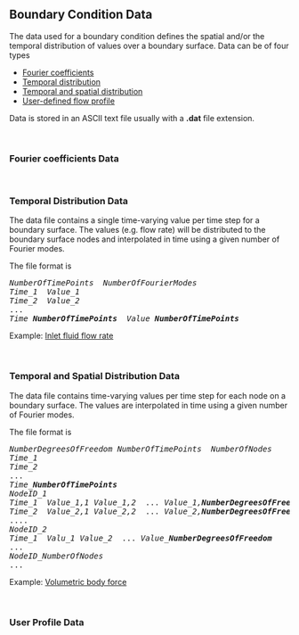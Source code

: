 
<h2 id="data_file_formats_boundary_condition"> Boundary Condition Data</h2>
The data used for a boundary condition defines the spatial and/or the temporal distribution of values
over a boundary surface. Data can be of four types

<ul style="list-style-type:disc;">
  <li> <a href="#data_file_formats_boundary_condition_fourier"> Fourier coefficients <a> </li>
  <li> <a href="#data_file_formats_boundary_condition_temporal"> Temporal distribution <a> </li>
  <li> <a href="#data_file_formats_boundary_condition_temporal_spatial"> Temporal and spatial distribution <a> </li>
  <li> <a href="#bdata_file_formats_boundary_condition_profile"> User-defined flow profile <a> </li>
</ul>

Data is stored in an ASCII text file usually with a <strong>.dat</strong> file extension.

<!-- --------------------------------------------------- -->
<!-- ---------- Fourier coefficients Data -------------- -->
<!-- --------------------------------------------------- -->

<br>
<h3 id="data_file_formats_boundary_condition_fourier"> Fourier coefficients Data</h3>

<!-- --------------------------------------------------- -->
<!-- ---------- Temporal distribution Data ------------- -->
<!-- --------------------------------------------------- -->

<br>
<h3 id="data_file_formats_boundary_condition_temporal"> Temporal Distribution Data</h3>
The data file contains a single time-varying value per time step for a boundary surface. The values (e.g. flow rate) will be distributed to the boundary surface nodes and interpolated in time using a given number of Fourier modes.

The file format is
<pre>
<i>NumberOfTimePoints</i>  <i>NumberOfFourierModes</i>  
<i>Time_1</i>  <i>Value_1</i>  
<i>Time_2</i>  <i>Value_2</i>  
...
<i>Time_<strong>NumberOfTimePoints</i></strong>  <i>Value_<strong>NumberOfTimePoints</strong></i>  
</pre>

Example: <a href="https://github.com/SimVascular/svFSIplus/blob/main/tests/cases/fluid/pipe_RCR_3d/lumen_inlet.flow"> Inlet fluid flow rate <a>

<!-- --------------------------------------------------- -->
<!-- ---- Temporal and spatial distribution Data ------- -->
<!-- --------------------------------------------------- -->

<br>
<h3 id="data_file_formats_boundary_condition_temporal_spatial"> Temporal and Spatial Distribution Data</h3>
The data file contains time-varying values per time step for each node on a boundary surface. 
The values are interpolated in time using a given number of Fourier modes.

The file format is
<pre>
<i>NumberDegreesOfFreedom</i> <i>NumberOfTimePoints</i>  <i>NumberOfNodes</i>
<i>Time_1</i>  
<i>Time_2</i> 
...
<i>Time_<strong>NumberOfTimePoints</i></strong>  
<i>NodeID_1</i>
<i>Time_1</i>  <i>Value_1,1</i> <i>Value_1,2</i>  ... <i>Value_1,<strong>NumberDegreesOfFreedom</strong></i>
<i>Time_2</i>  <i>Value_2,1</i> <i>Value_2,2</i>  ... <i>Value_2,<strong>NumberDegreesOfFreedom</strong></i>
....
<i>NodeID_2</i>
<i>Time_1</i>  <i>Valu_1</i> <i>Value_2</i>  ... <i>Value_<strong>NumberDegreesOfFreedom</strong></i>
...
<i>NodeID_</strong>NumberOfNodes</strong></i>
...
</pre>

Example: <a href="https://media.githubusercontent.com/media/SimVascular/svFSIplus/main/tests/cases/stokes/manufactured_solution/P1P1/bforce/N016/bforce.dat"> Volumetric body force <a>


<!-- --------------------------------------------------- -->
<!-- ---------------- User Profile Data ---------------- -->
<!-- --------------------------------------------------- -->

<br>
<h3 id="data_file_formats_boundary_condition_profile"> User Profile Data</h3>


